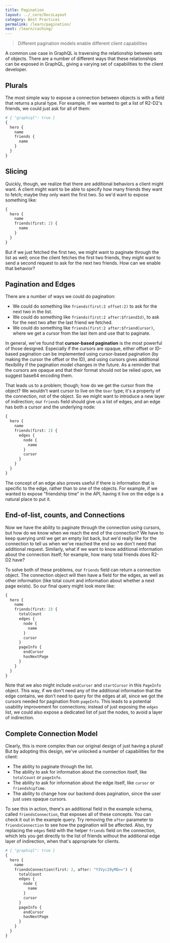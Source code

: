 ```yaml
---
title: Pagination
layout: ../_core/DocsLayout
category: Best Practices
permalink: /learn/pagination/
next: /learn/caching/
---
```


> Different pagination models enable different client capabilities

A common use case in GraphQL is traversing the relationship between sets of objects. There are a number of different ways that these relationships can be exposed in GraphQL, giving a varying set of capabilities to the client developer.

## Plurals

The most simple way to expose a connection between objects is with a field that returns a plural type. For example, if we wanted to get a list of R2-D2's friends, we could just ask for all of them:

```graphql
# { "graphiql": true }
{
  hero {
    name
    friends {
      name
    }
  }
}
```

## Slicing

Quickly, though, we realize that there are additional behaviors a client might want. A client might want to be able to specify how many friends they want to fetch; maybe they only want the first two. So we'd want to expose something like:

```graphql
{
  hero {
    name
    friends(first: 2) {
      name
    }
  }
}
```

But if we just fetched the first two, we might want to paginate through the list as well; once the client fetches the first two friends, they might want to send a second request to ask for the next two friends. How can we enable that behavior?

## Pagination and Edges

There are a number of ways we could do pagination:

- We could do something like `friends(first:2 offset:2)` to ask for the next two in the list.
- We could do something like `friends(first:2 after:$friendId)`, to ask for the next two after the last friend we fetched.
- We could do something like `friends(first:2 after:$friendCursor)`, where we get a cursor from the last item and use that to paginate.

In general, we've found that **cursor-based pagination** is the most powerful of those designed. Especially if the cursors are opaque, either offset or ID-based pagination can be implemented using cursor-based pagination (by making the cursor the offset or the ID), and using cursors gives additional flexibility if the pagination model changes in the future. As a reminder that the cursors are opaque and that their format should not be relied upon, we suggest base64 encoding them.

That leads us to a problem; though; how do we get the cursor from the object? We wouldn't want cursor to live on the `User` type; it's a property of the connection, not of the object. So we might want to introduce a new layer of indirection; our `friends` field should give us a list of edges, and an edge has both a cursor and the underlying node:

```graphql
{
  hero {
    name
    friends(first: 2) {
      edges {
        node {
          name
        }
        cursor
      }
    }
  }
}
```

The concept of an edge also proves useful if there is information that is specific to the edge, rather than to one of the objects. For example, if we wanted to expose "friendship time" in the API, having it live on the edge is a natural place to put it.

## End-of-list, counts, and Connections

Now we have the ability to paginate through the connection using cursors, but how do we know when we reach the end of the connection? We have to keep querying until we get an empty list back, but we'd really like for the connection to tell us when we've reached the end so we don't need that additional request. Similarly, what if we want to know additional information about the connection itself; for example, how many total friends does R2-D2 have?

To solve both of these problems, our `friends` field can return a connection object. The connection object will then have a field for the edges, as well as other information (like total count and information about whether a next page exists). So our final query might look more like:

```graphql
{
  hero {
    name
    friends(first: 2) {
      totalCount
      edges {
        node {
          name
        }
        cursor
      }
      pageInfo {
        endCursor
        hasNextPage
      }
    }
  }
}
```

Note that we also might include `endCursor` and `startCursor` in this `PageInfo` object. This way, if we don't need any of the additional information that the edge contains, we don't need to query for the edges at all, since we got the cursors needed for pagination from `pageInfo`. This leads to a potential usability improvement for connections; instead of just exposing the `edges` list, we could also expose a dedicated list of just the nodes, to avoid a layer of indirection.

## Complete Connection Model

Clearly, this is more complex than our original design of just having a plural! But by adopting this design, we've unlocked a number of capabilities for the client:

- The ability to paginate through the list.
- The ability to ask for information about the connection itself, like `totalCount` or `pageInfo`.
- The ability to ask for information about the edge itself, like `cursor` or `friendshipTime`.
- The ability to change how our backend does pagination, since the user just uses opaque cursors.

To see this in action, there's an additional field in the example schema, called `friendsConnection`, that exposes all of these concepts. You can check it out in the example query. Try removing the `after` parameter to `friendsConnection` to see how the pagination will be affected. Also, try replacing the `edges` field with the helper `friends` field on the connection, which lets you get directly to the list of friends without the additional edge layer of indirection, when that's appropriate for clients.

```graphql
# { "graphiql": true }
{
  hero {
    name
    friendsConnection(first: 2, after: "Y3Vyc29yMQ==") {
      totalCount
      edges {
        node {
          name
        }
        cursor
      }
      pageInfo {
        endCursor
        hasNextPage
      }
    }
  }
}
```
